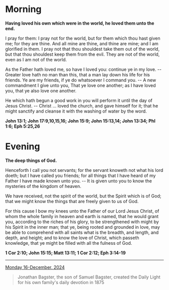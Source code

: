 # Morning

**Having loved his own which were in the world, he loved them unto the end.**
 
I pray for them: I pray not for the world, but for them which thou hast given me; for they are thine. And all mine are thine, and thine are mine; and I am glorified in them. I pray not that thou shouldest take them out of the world, but that thou shouldest keep them from the evil. They are not of the world, even as I am not of the world.
 
As the Father hath loved me, so have I loved you: continue ye in my love. -- Greater love hath no man than this, that a man lay down his life for his friends. Ye are my friends, if ye do whatsoever I command you. -- A new commandment I give unto you, That ye love one another; as I have loved you, that ye also love one another.
 
He which hath begun a good work in you will perform it until the day of Jesus Christ. -- Christ ... loved the church, and gave himself for it; that he might sanctify and cleanse it with the washing of water by the word.  

**John 13:1; John 17:9,10,15,16; John 15:9; John 15:13,14; John 13:34; Phl 1:6; Eph 5:25,26**

# Evening

**The deep things of God.**
 
Henceforth I call you not servants; for the servant knoweth not what his lord doeth; but I have called you friends; for all things that I have heard of my Father I have made known unto you. -- It is given unto you to know the mysteries of the kingdom of heaven.
 
We have received, not the spirit of the world, but the Spirit which is of God; that we might know the things that are freely given to us of God.
 
For this cause I bow my knees unto the Father of our Lord Jesus Christ, of whom the whole family in heaven and earth is named, that he would grant you, according to the riches of his glory, to be strengthened with might by his Spirit in the inner man; that ye, being rooted and grounded in love, may be able to comprehend with all saints what is the breadth, and length, and depth, and height; and to know the love of Christ, which passeth knowledge, that ye might be filled with all the fulness of God.  

**1 Cor 2:10; John 15:15; Matt 13:11; 1 Cor 2:12; Eph 3:14-19**

---

[Monday 16-December, 2024](https://t.me/s/daily_light)

> Jonathan Bagster, the son of Samuel Bagster, created the Daily Light for his own family's daily devotion in 1875

